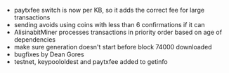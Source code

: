 * paytxfee switch is now per KB, so it adds the correct fee for large transactions
* sending avoids using coins with less than 6 confirmations if it can
* AlisinabitMiner processes transactions in priority order based on age of dependencies
* make sure generation doesn't start before block 74000 downloaded
* bugfixes by Dean Gores
* testnet, keypoololdest and paytxfee added to getinfo
